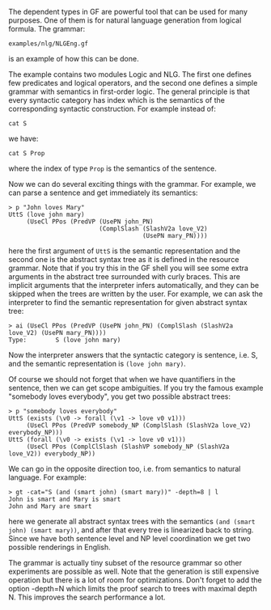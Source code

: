 The dependent types in GF are powerful tool that can be used for many purposes. One of them is for natural language generation from logical formula. The grammar:
```
examples/nlg/NLGEng.gf
```
is an example of how this can be done.

The example contains two modules Logic and NLG. The first one defines few predicates and logical operators, and the second one defines a simple grammar with semantics in first-order logic. The general principle is that every syntactic category has index which is the semantics of the corresponding syntactic construction. For example instead of:
```
cat S
```
we have:
```
cat S Prop
```
where the index of type `Prop` is the semantics of the sentence.

Now we can do several exciting things with the grammar. For example, we can parse a sentence and get immediately its semantics:
```
> p "John loves Mary"
UttS (love john mary) 
     (UseCl PPos (PredVP (UsePN john_PN) 
                         (ComplSlash (SlashV2a love_V2) 
                                     (UsePN mary_PN))))
```
here the first argument of `UttS` is the semantic representation and the second one is the abstract syntax tree as it is defined in the resource grammar. Note that if you try this in the GF shell you will see some extra arguments in the abstract tree surrounded with curly braces. This are implicit arguments that the interpreter infers automatically, and they can be skipped when the trees are written by the user. For example, we can ask the interpreter to find the semantic representation for given abstract syntax tree:
```
> ai (UseCl PPos (PredVP (UsePN john_PN) (ComplSlash (SlashV2a love_V2) (UsePN mary_PN))))
Type:        S (love john mary)
```
Now the interpreter answers that the syntactic category is sentence, i.e. S, and the semantic representation is `(love john mary)`.

Of course we should not forget that when we have quantifiers in the sentence, then we can get scope ambiguities. If you try the famous example "somebody loves everybody", you get two possible abstract trees:
```
> p "somebody loves everybody"
UttS (exists (\v0 -> forall (\v1 -> love v0 v1)))
     (UseCl PPos (PredVP somebody_NP (ComplSlash (SlashV2a love_V2) everybody_NP)))
UttS (forall (\v0 -> exists (\v1 -> love v0 v1)))
     (UseCl PPos (ComplClSlash (SlashVP somebody_NP (SlashV2a love_V2)) everybody_NP))
```

We can go in the opposite direction too, i.e. from semantics to natural language. For example:
```
> gt -cat="S (and (smart john) (smart mary))" -depth=8 | l
John is smart and Mary is smart
John and Mary are smart
```
here we generate all abstract syntax trees with the semantics `(and (smart john) (smart mary))`, and after that every tree is linearized back to string. Since we have both sentence level and NP level coordination we get two possible renderings in English.

The grammar is actually tiny subset of the resource grammar so other experiments are possible as well. Note that the generation is still expensive operation but there is a lot of room for optimizations. Don't forget to add the option -depth=N which limits the proof search to trees with maximal depth N. This improves the search performance a lot.
